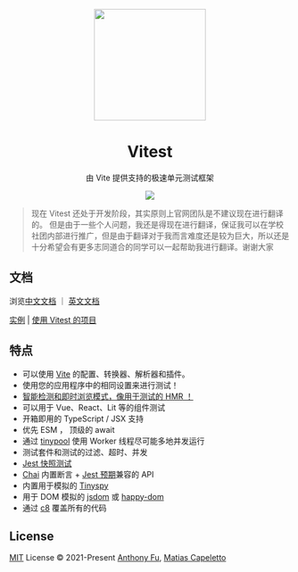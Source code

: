 <p align="center">
<img src="https://user-images.githubusercontent.com/11247099/145112184-a9ff6727-661c-439d-9ada-963124a281f7.png" height="200">
</p>

<h1 align="center">
Vitest
</h1>
<p align="center">
由 Vite 提供支持的极速单元测试框架
<p>
<p align="center">
  <a href="https://www.npmjs.com/package/vitest"><img src="https://img.shields.io/npm/v/vitest?color=a1b858&label="></a>
<p>

> 现在 Vitest 还处于开发阶段，其实原则上官网团队是不建议现在进行翻译的。
> 但是由于一些个人问题，我还是得现在进行翻译，保证我可以在学校社团内部进行推广，但是由于翻译对于我而言难度还是较为巨大，所以还是十分希望会有更多志同道合的同学可以一起帮助我进行翻译。谢谢大家

## 文档

浏览[中文文档](https://cn-vitest.netlify.app/) ｜ [英文文档](https://vitest.dev/)

[实例](https://cn-vitest.netlify.app/guide/#%E5%AE%9E%E4%BE%8B) | [使用 Vitest 的项目](https://cn-vitest.netlify.app/guide/#%E4%BD%BF%E7%94%A8-vitest-%E7%9A%84%E9%A1%B9%E7%9B%AE)

## 特点

- 可以使用 [Vite](https://cn.vitejs.dev/) 的配置、转换器、解析器和插件。
- 使用您的应用程序中的相同设置来进行测试！
- [智能检测和即时浏览模式，像用于测试的 HMR ！](https://twitter.com/antfu7/status/1468233216939245579)
- 可以用于 Vue、React、Lit 等的组件测试
- 开箱即用的 TypeScript / JSX 支持
- 优先 ESM ， 顶级的 await
- 通过 [tinypool](https://github.com/tinylibs/tinypool) 使用 Worker 线程尽可能多地并发运行
- 测试套件和测试的过滤、超时、并发
- [Jest 快照测试](https://jestjs.io/zh-Hans/docs/snapshot-testing)
- [Chai](https://www.chaijs.com/) 内置断言 + [Jest 预期](https://jestjs.io/zh-Hans/docs/expect)兼容的 API
- 内置用于模拟的 [Tinyspy](https://github.com/tinylibs/tinyspy)
- 用于 DOM 模拟的 [jsdom](https://github.com/jsdom/jsdom) 或 [happy-dom](https://github.com/capricorn86/happy-dom)
- 通过 [c8](https://github.com/bcoe/c8) 覆盖所有的代码

## License

[MIT](./LICENSE) License © 2021-Present [Anthony Fu](https://github.com/antfu), [Matias Capeletto](https://github.com/patak-dev)
